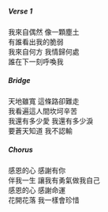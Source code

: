 ##### Verse 1
我來自偶然 像一顆塵土  
有誰看出我的脆弱  
我來自何方 我情歸何處  
誰在下一刻呼喚我  

##### Bridge
天地雖寬 這條路卻難走  
我看遍這人間坎坷辛苦  
我還有多少愛 我還有多少淚  
要蒼天知道 我不認輸  

##### Chorus
感恩的心 感謝有你  
伴我一生 讓我有勇氣做我自己  
感恩的心 感謝命運  
花開花落 我一樣會珍惜  
